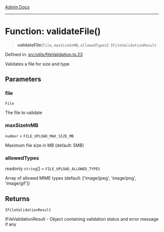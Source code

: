 [Admin Docs](/)

---

# Function: validateFile()

> **validateFile**(`file`, `maxSizeInMB`, `allowedTypes`): `IFileValidationResult`

Defined in: [src/utils/fileValidation.ts:23](https://github.com/PalisadoesFoundation/talawa-admin/blob/main/src/utils/fileValidation.ts#L23)

Validates a file for size and type

## Parameters

### file

`File`

The file to validate

### maxSizeInMB

`number` = `FILE_UPLOAD_MAX_SIZE_MB`

Maximum file size in MB (default: 5MB)

### allowedTypes

readonly `string`[] = `FILE_UPLOAD_ALLOWED_TYPES`

Array of allowed MIME types (default: ['image/jpeg', 'image/png', 'image/gif'])

## Returns

`IFileValidationResult`

IFileValidationResult - Object containing validation status and error message if any
